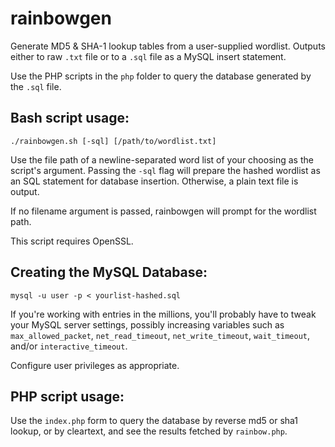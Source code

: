 rainbowgen
==========

Generate MD5 &amp; SHA-1 lookup tables from a user-supplied wordlist. Outputs either to raw ```.txt``` 
file or to a ```.sql``` file as a MySQL insert statement.

Use the PHP scripts in the ```php``` folder to query the database generated by the ```.sql``` file. 

Bash script usage:
------

```
./rainbowgen.sh [-sql] [/path/to/wordlist.txt]
```

Use the file path of a newline-separated word list of your choosing as the script's argument. 
Passing the ```-sql``` flag will prepare the hashed wordlist as an SQL statement for database 
insertion. Otherwise, a plain text file is output.

If no filename argument is passed, rainbowgen will prompt for the wordlist path. 

This script requires OpenSSL.

Creating the MySQL Database:
------

```
mysql -u user -p < yourlist-hashed.sql
```
If you're working with entries in the millions, you'll probably have to tweak your MySQL server settings, 
possibly increasing variables such as ```max_allowed_packet```,  ```net_read_timeout```, ```net_write_timeout```, 
```wait_timeout```, and/or ```interactive_timeout```.

Configure user privileges as appropriate.

PHP script usage:
------

Use the ```index.php``` form to query the database by reverse md5 or sha1 lookup, 
or by cleartext, and see the results fetched by ```rainbow.php```.